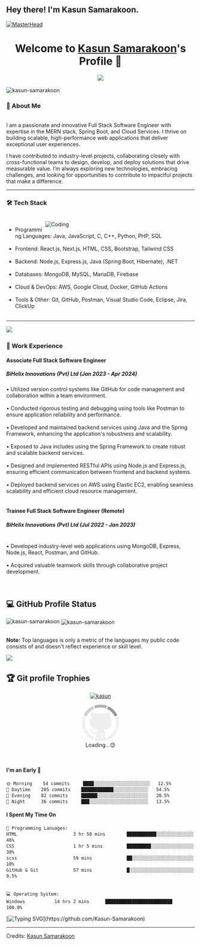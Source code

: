 <h2> Hey there! I'm Kasun Samarakoon.</h2>


[![MasterHead](https://www.parallels.com/blogs/app/uploads/2015/03/header_banner_newgifapple.gif)](https://github.com/Kasun-Samarakoon)

 <h1 align="center">Welcome to <a href="https://github.com/Kasun-Samarakoon">Kasun Samarakoon</a>'s Profile 👋</h1>


<p align="center">
  <a align="center" href="https://github.com/Kasun-Samarakoon"><img src="https://readme-typing-svg.herokuapp.com?&font=IBM+Plex+Sans&color=F72EE2&size=25&lines=Welcome+to+my+GitHub+Profile!;Always+learning+new+things;I'm+a+Full+stack+developer;I'm+a+competitive+programmer" /></a>
</p>


<p align="left"> <img src="https://komarev.com/ghpvc/?username=kasun-samarakoon&label=Profile%20views&color=0e75b6&style=flat" alt="kasun-samarakoon" /> </p>

<h3>🚀 About Me </h3> <br>
I am a passionate and innovative Full Stack Software Engineer with expertise in the MERN stack, Spring Boot, and Cloud Services. I thrive on building scalable, high-performance web applications that deliver exceptional user experiences.

I have contributed to industry-level projects, collaborating closely with cross-functional teams to design, develop, and deploy solutions that drive measurable value. I’m always exploring new technologies, embracing challenges, and looking for opportunities to contribute to impactful projects that make a difference.
<hr>

<h3>🛠 Tech Stack</h3> <br> 
<img align="right" alt="Coding" width="400" src="https://c.tenor.com/2uyENRmiUt0AAAAC/coding.gif">
<ul>
<li>Programming Languages: Java, JavaScript, C, C++, Python, PHP, SQL</li> <br>
<li>Frontend: React.js, Next.js, HTML, CSS, Bootstrap, Tailwind CSS </li> <br>
<li>Backend: Node.js, Express.js, Java (Spring Boot, Hibernate), .NET </li> <br>
<li>Databases: MongoDB, MySQL, MariaDB, Firebase </li> <br>
<li>Cloud & DevOps: AWS, Google Cloud, Docker, GitHub Actions </li> <br>
<li>Tools & Other: Git, GitHub, Postman, Visual Studio Code, Eclipse, Jira, ClickUp </li> <br>
</ul>
<hr>




<img src = "https://media0.giphy.com/media/KDDpcKigbfFpnejZs6/giphy.gif?cid=ecf05e47oy6f4zjs8g1qoiystc56cu7r9tb8a1fe76e05oty&rid=giphy.gif" width = 100px>


<h3>📌 Work Experience </h3>
<h4>Associate Full Stack Software Engineer </h4> 
<h5><i>BiHelix Innovations (Pvt) Ltd (Jan 2023 - Apr 2024)</i> </h5>

•	Utilized version control systems like GitHub for code management and collaboration within a team environment.<br><br>
•	Conducted rigorous testing and debugging using tools like Postman to ensure application reliability and performance.<br><br>
•	Developed and maintained backend services using Java and the Spring Framework, enhancing the application's robustness and scalability.<br><br>
•	Exposed to Java includes using the Spring Framework to create robust and scalable backend services.<br><br>
•	Designed and implemented RESTful APIs using Node.js and Express.js, ensuring efficient communication between frontend and backend systems.<br><br>
•	Deployed backend services on AWS using Elastic EC2, enabling seamless scalability and efficient cloud resource management.<br><br>


<h4>Trainee Full Stack Software Engineer (Remote) </h4>
<h5><i>BiHelix Innovations (Pvt) Ltd (Jul 2022 - Jan 2023)</i> </h5>
<br>
•	Developed industry-level web applications using MongoDB, Express, Node.js, React, Postman, and GitHub.<br><br>
•	Acquired valuable teamwork skills through collaborative project development.<br><br>

</br>



## 💻 GitHub Profile Status



<p><img align="left" src="https://github-readme-stats.vercel.app/api/top-langs?username=kasun-samarakoon&show_icons=true&locale=en&layout=compact" alt="kasun-samarakoon" /></p>



<p>&nbsp;<img align="center" src="https://github-readme-stats.vercel.app/api?username=kasun-samarakoon&show_icons=true&locale=en" alt="kasun-samarakoon" /></p>
<br/>
  <b>Note:</b> Top languages is only a metric of the languages my public code consists of and doesn't reflect experience or skill level.
  </p>

<img src="https://user-images.githubusercontent.com/73097560/115834477-dbab4500-a447-11eb-908a-139a6edaec5c.gif"></a>


   
## :trophy: Git profile Trophies

<p align="center"> <a href="https://github.com/Kasun-Samarakoon/github-profile-trophy"><img src="https://github-profile-trophy.vercel.app/?username=Kasun-Samarakoon&layout=compact&theme=algolia" alt="kasun" /></a> </p>

<!--## My Statistics
<a href="https://github.com/Kasun-Samarakoon">
  <img height="180em" src="https://github-readme-stats.vercel.app/api?username=Kasun&theme=buefy&show_icons=true" />
  <img height="180em" src="https://github-readme-stats.vercel.app/api/top-langs/?username=Kasun&theme=buefy&layout=compact" />
</a>

<br/>
<p><img align="center" src="https://github-readme-streak-stats.herokuapp.com/?user=Kasun&" alt="Kasun" /></p>
<br/>
[![Kasuns' Activity Graph](https://activity-graph.herokuapp.com/graph?username=Kasun-Samarakoon&custom_title=Kasun's%20Contribution%20Graph&theme=gruvbox&bg_color=282828&hide_border=true&line=d1a01f&point=c58545)](https://github.com/Kasun-Samarakoon) -->
<p align="center">
<img align="center" alt="Coding" width="100" src="https://raw.githubusercontent.com/AhmedFathyDev/AhmedFathyDev/main/GitHub.gif">
<br> Loading...😊
</p>
<br/>




#### I'm an Early 🐤
```text
🌞 Morning    54 commits     ████░░░░░░░░░░░░░░░░░░░░░   12.5% 
🌆 Daytime    205 commits    ████████████░░░░░░░░░░░░░   54.5% 
🌃 Evening    82 commits     ██████░░░░░░░░░░░░░░░░░░░   20.5% 
🌙 Night      36 commits     ███░░░░░░░░░░░░░░░░░░░░░░   13.5%
```


#### I Spent My Time On
```text
💬 Programming Lanuages:
HTML                     3 hr 50 mins        ███████████░░░░░░░░░░░░░░   46% 
CSS                      1 hr 5 mins         █████████░░░░░░░░░░░░░░░░   30% 
scss                     59 mins             ██░░░░░░░░░░░░░░░░░░░░░░░   10% 
GitHub & Git             57 mins             █░░░░░░░░░░░░░░░░░░░░░░░░   9.5%


💻 Operating System:
Windows           14 hrs 2 mins      █████████████████████████   100.0%
```
 



[![Typing SVG](https://readme-typing-svg.herokuapp.com/?lines=Thanks+For+Visiting!!&center=true&color="FF0000")](https://github.com/Kasun-Samarakoon)

-----
Credits: [Kasun Samarakoon](https://github.com/Kasun-Samarakoon)





 
